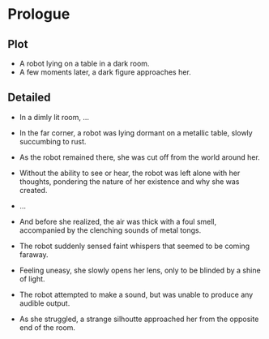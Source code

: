 # Prologue

## Plot

- A robot lying on a table in a dark room.
- A few moments later, a dark figure approaches her.

## Detailed

- In a dimly lit room, ...
- In the far corner, a robot was lying dormant on a metallic table, slowly
  succumbing to rust.
- As the robot remained there, she was cut off from the world around her.
- Without the ability to see or hear, the robot was left alone with her
  thoughts, pondering the nature of her existence and why she was created.

- ...

- And before she realized, the air was thick with a foul smell, accompanied by
  the clenching sounds of metal tongs.
- The robot suddenly sensed faint whispers that seemed to be coming faraway.
- Feeling uneasy, she slowly opens her lens, only to be blinded by a shine of
  light.
- The robot attempted to make a sound, but was unable to produce any audible
  output.
- As she struggled, a strange silhoutte approached her from the opposite end of
  the room.

